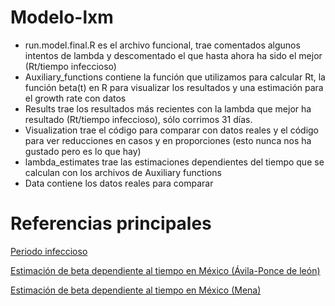 # Modelo-lxm
* run.model.final.R es el archivo funcional, trae comentados algunos intentos de lambda y descomentado el que hasta ahora ha sido el mejor (Rt/tiempo infeccioso)
* Auxiliary_functions contiene la función que utilizamos para calcular Rt, la función beta(t) en R para visualizar los resultados y una estimación para el growth rate con datos 
* Results trae los resultados más recientes con la lambda que mejor ha resultado (Rt/tiempo infeccioso), sólo corrimos 31 días.
* Visualization trae el código para comparar con datos reales y el código para ver reducciones en casos y en proporciones (esto nunca nos ha gustado pero es lo que hay)
* lambda_estimates trae las estimaciones dependientes del tiempo que se calculan con los archivos de Auxiliary functions
* Data contiene los datos reales para comparar
# Referencias principales
[Periodo infeccioso](https://doi.org/10.7326/M20-0504) 

[Estimación de beta dependiente al tiempo en México (Ávila-Ponce de león)](https://www.medrxiv.org/content/10.1101/2020.05.11.20098517v1.full.pdf)

[Estimación de beta dependiente al tiempo en México (Mena)](https://arxiv.org/pdf/2005.02294.pdf)

